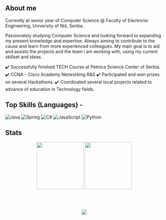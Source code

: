 ## About me

Currently at senior year of Computer Science @ Faculty of Electronic Engineering, University of Niš, Serbia.

Passionately studying Computer Science and looking forward to expanding my present knowledge and expertise. Always aiming to contribute to the cause and learn from more experienced colleagues. My main goal is to aid and assists the projects and the team i am working with, using my current skillset and ideas.

✔️ Successfully finished TECH Course at Petnica Science Center of Serbia.
✔️ CCNA - Cisco Academy Networking R&S
✔️ Participated and won prizes on several Hackathons.
✔️ Coordinated several local projects related to advance of education in Technology fields.

## Top Skills (Languages) - <br />

![Java](https://img.shields.io/badge/java-%23ED8B00.svg?style=for-the-badge&logo=java&logoColor=white)
![Spring](https://img.shields.io/badge/spring-%236DB33F.svg?style=for-the-badge&logo=spring&logoColor=white)
![C#](https://img.shields.io/badge/c%23-%23239120.svg?style=for-the-badge&logo=c-sharp&logoColor=white)
![JavaScript](https://img.shields.io/badge/javascript-%23323330.svg?style=for-the-badge&logo=javascript&logoColor=%23F7DF1E)
![Python](https://img.shields.io/badge/python-3670A0?style=for-the-badge&logo=python&logoColor=ffdd54)

## Stats

<p align="center" width="100%"><img src="https://github-readme-stats.vercel.app/api/top-langs?username=PetarRan&show_icons=true&theme=dracula&layout=compact" height=150/> <img src="https://github-readme-stats.vercel.app/api?username=PetarRan&show_icons=true&theme=dracula&locale=en" height=150/>
</p> <br /> <br />
<p align="center" width="100%">
<img src="https://gpvc.arturio.dev/PetarRan" />
</p>


 
 
 
